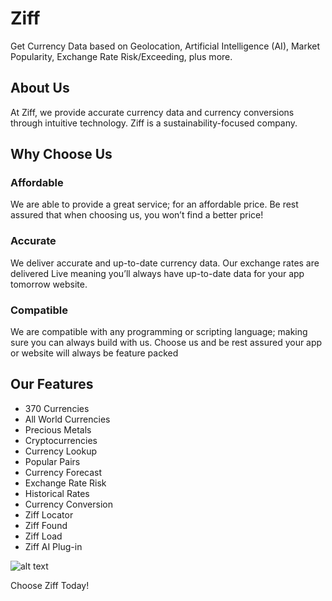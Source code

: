 # Ziff
Get Currency Data based on Geolocation, Artificial Intelligence (AI), Market Popularity, Exchange Rate Risk/Exceeding, plus more.

## About Us
At Ziff, we provide accurate currency data and currency conversions through intuitive technology. Ziff is a sustainability-focused company.

## Why Choose Us
### Affordable
We are able to provide a great service; for an affordable price. Be rest assured that when choosing us, you won’t find a better price!

### Accurate
We deliver accurate and up-to-date currency data. Our exchange rates are delivered Live meaning you’ll always have up-to-date data for your app tomorrow website.

### Compatible
We are compatible with any programming or scripting language; making sure you can always build with us. Choose us and be rest assured your app or website will always be feature packed

## Our Features
* 370 Currencies
* All World Currencies
* Precious Metals
* Cryptocurrencies
* Currency Lookup
* Popular Pairs
* Currency Forecast
* Exchange Rate Risk
* Historical Rates
* Currency Conversion
* Ziff Locator
* Ziff Found
* Ziff Load
* Ziff AI Plug-in

![alt text](https://ziff.digital/wp-content/uploads/2024/04/gif.gif)

Choose Ziff Today!
